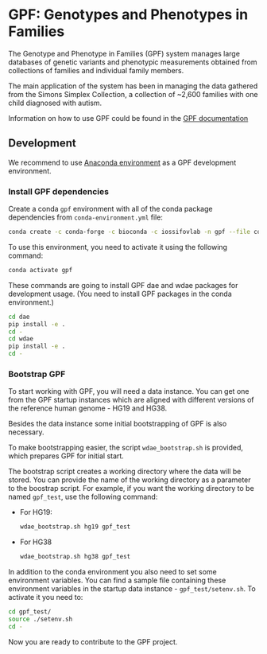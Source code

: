 # GPF: Genotypes and Phenotypes in Families

The Genotype and Phenotype in Families (GPF) system manages large databases
of genetic variants and phenotypic measurements obtained from collections
of families and individual family members.

The main application of the system has been in managing the data gathered from
the Simons Simplex Collection, a collection of ~2,600 families with one child
diagnosed with autism.

Information on how to use GPF could be found in the
[GPF documentation](https://iossifovlab.com/gpfuserdocs/)

## Development

We recommend to use [Anaconda environment](https://www.anaconda.com/) as a GPF
development environment.

### Install GPF dependencies

Create a conda `gpf` environment with all of the conda package dependencies
from `conda-environment.yml` file:

```bash
conda create -c conda-forge -c bioconda -c iossifovlab -n gpf --file conda-environment.yml
```

To use this environment, you need to activate it using the following command:

```bash
conda activate gpf
```

These commands are going to install GPF dae and wdae packages for development
usage. (You need to install GPF packages in the conda environment.)

```bash
cd dae
pip install -e .
cd -
cd wdae
pip install -e .
cd -
```

### Bootstrap GPF

To start working with GPF, you will need a data instance. You can get one from
the GPF startup instances which are aligned with different versions of the
reference human genome - HG19 and HG38.

Besides the data instance some initial bootstrapping of GPF is also necessary.

To make bootstrapping easier, the script `wdae_bootstrap.sh` is provided,
which prepares GPF for initial start.

The bootstrap script creates a working directory where the data will be
stored. You can provide the name of the working directory as a parameter
to the boostrap script. For example, if you want the working directory to
be named `gpf_test`, use the following command:

* For HG19:
    ```bash
    wdae_bootstrap.sh hg19 gpf_test
    ```

* For HG38
    ```bash
    wdae_bootstrap.sh hg38 gpf_test
    ```

In addition to the conda environment you also need to set some environment
variables. You can find a sample file containing these environment variables in
the startup data instance - `gpf_test/setenv.sh`. To activate it you need to:

```bash
cd gpf_test/
source ./setenv.sh
cd -
```

Now you are ready to contribute to the GPF project.
